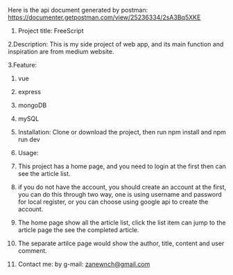 Here is the api document generated by postman:
https://documenter.getpostman.com/view/25236334/2sA3Bq5XKE

1. Project title:
FreeScript

2.Description:
This is my side project of web app, and its main function and inspiration are from medium website.

3.Feature:
1. vue
2. express
3. mongoDB
4. mySQL


5. Installation:
Clone or download the project, then run npm install and npm run dev

6. Usage:
1. This project has a home page, and you need to login at the first then can see the article list.
2. if you do not have the account, you should create an account at the first, you can do this through two way, one is using username and password for local register, or you can choose using google api to create the account.
3. The home page show all the article list, click the list item can jump to the article page the see the completed article.
4. The separate artilce page would show the author, title, content and user comment.

6. Contact me:
by g-mail: zanewnch@gmail.com
